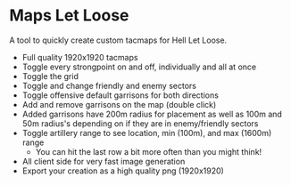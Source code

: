 # Maps Let Loose

A tool to quickly create custom tacmaps for Hell Let Loose.

- Full quality 1920x1920 tacmaps
- Toggle every strongpoint on and off, individually and all at once
- Toggle the grid
- Toggle and change friendly and enemy sectors
- Toggle offensive default garrisons for both directions
- Add and remove garrisons on the map (double click)
- Added garrisons have 200m radius for placement as well as 100m and 50m radius's depending on if they are in enemy/friendly sectors
- Toggle artillery range to see location, min (100m), and max (1600m) range
  - You can hit the last row a bit more often than you might think!
- All client side for very fast image generation
- Export your creation as a high quality png (1920x1920)
